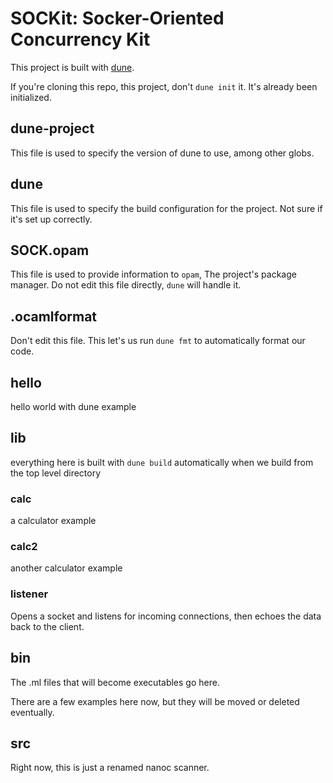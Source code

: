 # SOCKit: Socker-Oriented Concurrency Kit
This project is built with [dune](https://dune.build/).

If you're cloning this repo, this project, don't `dune init` it. It's already been initialized.

## dune-project
This file is used to specify the version of dune to use, among other globs.

## dune
This file is used to specify the build configuration for the project. Not sure if it's set up correctly.

## SOCK.opam
This file is used to provide information to `opam`, The project's package manager. Do not edit this file directly, `dune` will handle it.

## .ocamlformat
Don't edit this file. This let's us run `dune fmt` to automatically format our code.

## hello
hello world with dune example

## lib
everything here is built with `dune build` automatically when we build from the top level directory

### calc
a calculator example

### calc2
another calculator example

### listener
Opens a socket and listens for incoming connections,
then echoes the data back to the client.

## bin
The .ml files that will become executables go here.

There are a few examples here now, but they will be moved or deleted eventually.

## src
Right now, this is just a renamed nanoc scanner.

